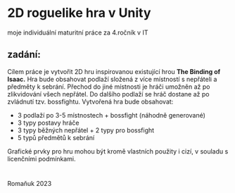 # 2D roguelike hra v Unity
moje individuální maturitní práce za 4.ročník v IT

## zadání:
Cílem práce je vytvořit 2D hru inspirovanou existující hrou **The Binding of Isaac.** Hra bude obsahovat
podlaží složená z více místností s nepřáteli a předměty k sebrání. Přechod do jiné místnosti je hráči
umožněn až po zlikvidování všech nepřátel. Do dalšího podlaží se hráč dostane až po zvládnutí tzv.
bossfightu. Vytvořená hra bude obsahovat:

- 3 podlaží po 3-5 místnostech + bossfight (náhodně generované)
- 3 typy postavy hráče
- 3 typy běžných nepřátel + 2 typy pro bossfight
- 5 typů předmětů k sebrání

Grafické prvky pro hru mohou být kromě vlastních použity i cizí, v souladu s licenčními podmínkami.
#
Romaňuk 2023